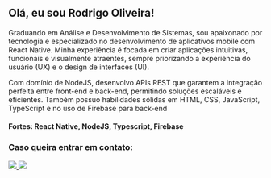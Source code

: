 
## Olá, eu sou Rodrigo Oliveira!

Graduando em Análise e Desenvolvimento de Sistemas, sou apaixonado por tecnologia e especializado no desenvolvimento de aplicativos mobile com React Native. Minha experiência é focada em criar aplicações intuitivas, funcionais e visualmente atraentes, sempre priorizando a experiência do usuário (UX) e o design de interfaces (UI).

Com domínio de NodeJS, desenvolvo APIs REST que garantem a integração perfeita entre front-end e back-end, permitindo soluções escaláveis e eficientes. Também possuo habilidades sólidas em HTML, CSS, JavaScript, TypeScript e no uso de Firebase para back-end
#### Fortes: React Native, NodeJS, Typescript, Firebase

### Caso queira entrar em contato:
  
  <a href="https://www.linkedin.com/in/rodrigooliveiradev/" alt="Linkedin">
    <img src="https://img.shields.io/badge/-Linkedin-6610F2?style=for-the-badge&logo=Linkedin&logoColor=FFFFFF&"/>
  </a>
  <a href="https://wa.me/message/AVGB7CMB7RSUG1" alt="Whatsapp">
    <img src="https://img.shields.io/badge/-Whatsapp-brightgreen"/>
  </a>
  
</p>
